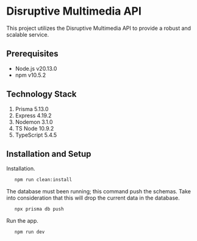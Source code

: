 # Disruptive Multimedia API

This project utilizes the Disruptive Multimedia API to provide a robust and scalable service.

## Prerequisites

- Node.js v20.13.0
- npm v10.5.2

## Technology Stack

1. Prisma 5.13.0
2. Express 4.19.2
3. Nodemon 3.1.0
4. TS Node 10.9.2
5. TypeScript 5.4.5

## Installation and Setup

Installation.

```bash
   npm run clean:install
```

The database must been running; this command push the schemas. Take into consideration that this will drop the current data in the database.

```bash
   npx prisma db push
```

Run the app.

```bash
   npm run dev
```
